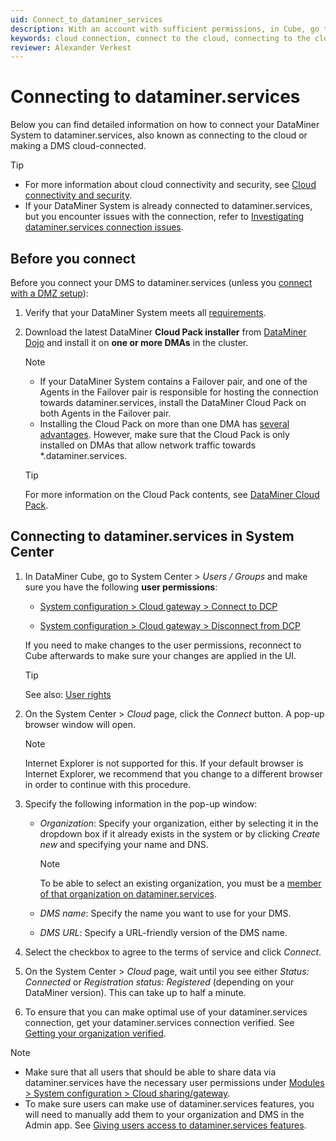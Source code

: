 ```yaml
---
uid: Connect_to_dataminer_services
description: With an account with sufficient permissions, in Cube, go to System Center > Cloud, and click Connect. Then enter your organization, DMS name, and URL.
keywords: cloud connection, connect to the cloud, connecting to the cloud
reviewer: Alexander Verkest
---
```


# Connecting to dataminer.services

Below you can find detailed information on how to connect your DataMiner System to dataminer.services, also known as connecting to the cloud or making a DMS cloud-connected.

> [!TIP]
>
> - For more information about cloud connectivity and security, see [Cloud connectivity and security](xref:Cloud_connectivity_and_security#connecting-to-dataminerservices).
> - If your DataMiner System is already connected to dataminer.services, but you encounter issues with the connection, refer to [Investigating dataminer.services connection issues](xref:Cloud_Connection_Issues).

## Before you connect

Before you connect your DMS to dataminer.services (unless you [connect with a DMZ setup](xref:Connect_to_cloud_with_DMZ)):

1. Verify that your DataMiner System meets all [requirements](xref:Connect_to_cloud_requirements).

1. Download the latest DataMiner **Cloud Pack installer** from [DataMiner Dojo](https://community.dataminer.services/dataminer-cloud-pack/) and install it on **one or more DMAs** in the cluster.

   > [!NOTE]
   >
   > - If your DataMiner System contains a Failover pair, and one of the Agents in the Failover pair is responsible for hosting the connection towards dataminer.services, install the DataMiner Cloud Pack on both Agents in the Failover pair.
   > - Installing the Cloud Pack on more than one DMA has [several advantages](xref:FAQ_dataminer_services#do-all-agents-in-a-dms-have-to-be-connected-to-dataminerservices). However, make sure that the Cloud Pack is only installed on DMAs that allow network traffic towards *.dataminer.services.

   > [!TIP]
   > For more information on the Cloud Pack contents, see [DataMiner Cloud Pack](xref:DataMiner_Cloud_Pack).

## Connecting to dataminer.services in System Center

1. In DataMiner Cube, go to System Center \> *Users / Groups* and make sure you have the following **user permissions**:

   - [System configuration > Cloud gateway > Connect to DCP](xref:DataMiner_user_permissions#modules--system-configuration--cloud-sharinggateway--connect-to-clouddcp)

   - [System configuration > Cloud gateway > Disconnect from DCP](xref:DataMiner_user_permissions#modules--system-configuration--cloud-sharinggateway--disconnect-from-clouddcp)

   If you need to make changes to the user permissions, reconnect to Cube afterwards to make sure your changes are applied in the UI.
   
   > [!TIP]
   > See also: [User rights](xref:User_rights)

1. On the System Center \> *Cloud* page, click the *Connect* button. A pop-up browser window will open.

   > [!NOTE]
   > Internet Explorer is not supported for this. If your default browser is Internet Explorer, we recommend that you change to a different browser in order to continue with this procedure.

1. Specify the following information in the pop-up window:

   - *Organization*: Specify your organization, either by selecting it in the dropdown box if it already exists in the system or by clicking *Create new* and specifying your name and DNS.

     > [!NOTE]
     > To be able to select an existing organization, you must be a [member of that organization on dataminer.services](xref:Giving_users_access_to_cloud_features).

   - *DMS name*: Specify the name you want to use for your DMS.

   - *DMS URL*: Specify a URL-friendly version of the DMS name.

1. Select the checkbox to agree to the terms of service and click *Connect*.

1. On the System Center > *Cloud* page, wait until you see either *Status: Connected* or *Registration status: Registered* (depending on your DataMiner version<!-- RN 38715 -->). This can take up to half a minute.

1. To ensure that you can make optimal use of your dataminer.services connection, get your dataminer.services connection verified. See [Getting your organization verified](xref:CloudConnectionVerification).

> [!NOTE]
>
> - Make sure that all users that should be able to share data via dataminer.services have the necessary user permissions under [Modules > System configuration > Cloud sharing/gateway](xref:DataMiner_user_permissions#modules--system-configuration--cloud-sharinggateway).
> - To make sure users can make use of dataminer.services features, you will need to manually add them to your organization and DMS in the Admin app. See [Giving users access to dataminer.services features](xref:Giving_users_access_to_cloud_features).
